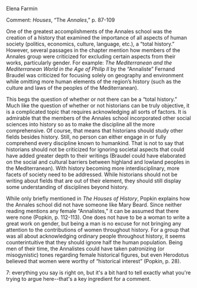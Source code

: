 Elena Farmin 

Comment: *Houses*, “The *Annales*,” p. 87-109

One of the greatest accomplishments of the Annales school was the creation of a history that examined the importance of all aspects of human society (politics, economics, culture, language, etc.), a “total history.” However, several passages in the chapter mention how members of the Annales group were criticized for excluding certain aspects from their works, particularly gender. For example: *The Mediterranean and the Mediterranean World in the Age of Philip II* by the “Annaliste” Fernand Braudel was criticized for focusing solely on geography and environment while omitting more human elements of the region’s history (such as the culture and laws of the peoples of the Mediterranean). 


This begs the question of whether or not there can be a “total history.” Much like the question of whether or not historians can be truly objective, it is a complicated topic that requires acknowledging all sorts of factors. It is admirable that the members of the Annales school incorporated other social sciences into history so as to make the discipline all the more comprehensive. Of course, that means that historians should study other fields besides history. Still, no person can either engage in or fully comprehend every discipline known to humankind. That is not to say that historians should not be criticized for ignoring societal aspects that could have added greater depth to their writings (Braudel could have elaborated on the social and cultural barriers between highland and lowland peoples in the Mediterranean). With history becoming more interdisciplinary, more facets of society need to be addressed. While historians should not be writing about fields that are out of their element, they should still display some understanding of disciplines beyond history.


While only briefly mentioned in *The Houses of History*, Popkin explains how the Annales school did not have someone like Mary Beard. Since neither reading mentions any female “Annalistes,” it can be assumed that there were none (Popkin, p. 112-113). One does not have to be a woman to write a great work on gender, but being a man is no excuse for not bringing any attention to the contributions of women throughout history. For a group that was all about acknowledging ordinary people throughout history, it seems counterintuitive that they should ignore half the human population. Being men of their time, the Annalistes could have taken patronizing (or misogynistic) tones regarding female historical figures, but even Herodotus believed that women were worthy of “historical interest” (Popkin, p. 28).

7: everything you say is right on, but it's a bit hard to tell exactly what you're trying to argue here--that's a key ingredient for a comment.

